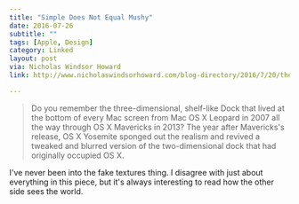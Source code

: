 ```yaml
---
title: "Simple Does Not Equal Mushy"
date: 2016-07-26
subtitle: ""
tags: [Apple, Design]
category: Linked
layout: post
via: Nicholas Windsor Howard
link: http://www.nicholaswindsorhoward.com/blog-directory/2016/7/20/the-apple-goes-mushy-part-i

---
```


> Do you remember the three-dimensional, shelf-like Dock that lived at the bottom of every Mac screen from Mac OS X Leopard in 2007 all the way through OS X Mavericks in 2013? The year after Mavericks's release, OS X Yosemite sponged out the realism and revived a tweaked and blurred version of the two-dimensional dock that had originally occupied OS X.

I've never been into the fake textures thing. I disagree with just about everything in this piece, but it's always interesting to read how the other side sees the world.

<!-- #Apple #Design #Linked -->
